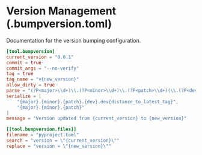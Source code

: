 # Version Management (.bumpversion.toml)

Documentation for the version bumping configuration.

```toml
[tool.bumpversion]
current_version = "0.0.1"
commit = true
commit_args = "--no-verify"
tag = true
tag_name = "v{new_version}"
allow_dirty = true
parse = "(?P<major>\\d+)\\.(?P<minor>\\d+)\\.(?P<patch>\\d+)(\\.(?P<dev>post)\\d+\\.dev\\d+)?"
serialize = [
    "{major}.{minor}.{patch}.{dev}.dev{distance_to_latest_tag}",
    "{major}.{minor}.{patch}"
]
message = "Version updated from {current_version} to {new_version}"

[[tool.bumpversion.files]]
filename = "pyproject.toml"
search = "version = \"{current_version}\""
replace = "version = \"{new_version}\""
```